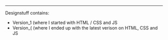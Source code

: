 
***
Designstuff contains:

* Version_1 (where I started with HTML / CSS and JS
* Version_( (where I ended up with the latest verison on HTML, CSS and JS
